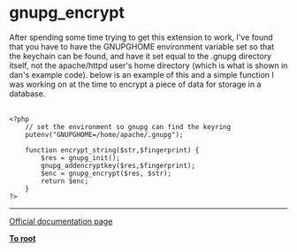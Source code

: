 # gnupg_encrypt



After spending some time trying to get this extension to work, I&apos;ve found that you have to have the GNUPGHOME environment variable set so that the keychain can be found, and have it set equal to the .gnupg directory itself, not the apache/httpd user&apos;s home directory (which is what is shown in dan&apos;s example code).  below is an example of this and a simple function I was working on at the time to encrypt a piece of data for storage in a database.<br><br>

```
<?php
    // set the environment so gnupg can find the keyring
    putenv("GNUPGHOME=/home/apache/.gnupg");

    function encrypt_string($str,$fingerprint) {
        $res = gnupg_init();
        gnupg_addencryptkey($res,$fingerprint);
        $enc = gnupg_encrypt($res, $str);
        return $enc;
    }
?>
```
  

---

[Official documentation page](https://www.php.net/manual/en/function.gnupg-encrypt.php)

**[To root](/README.md)**